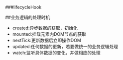 ###lifecycleHook


##业务逻辑的处理时机

- created:异步数据的获取，初始化
- mounted:挂载元素内DOM节点的获取
- nextTick:更新数据后立即操作DOM
- updated:任何数据的更新，若要做统一的业务逻辑处理
- watch:监听具体数据的变化，并做相应的处理 



